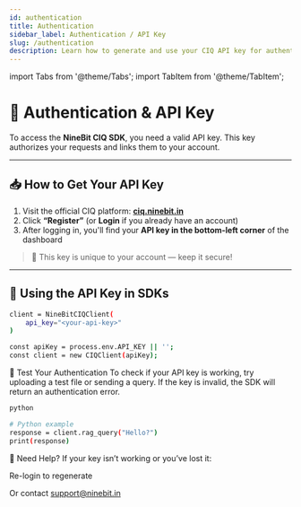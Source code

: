 ```yaml
---
id: authentication
title: Authentication
sidebar_label: Authentication / API Key
slug: /authentication
description: Learn how to generate and use your CIQ API key for authentication with the NineBit CIQ SDK.
---
```

import Tabs from '@theme/Tabs';
import TabItem from '@theme/TabItem';

# 🔐 Authentication & API Key

To access the **NineBit CIQ SDK**, you need a valid API key. This key authorizes your requests and links them to your account.

---

## 📥 How to Get Your API Key

1. Visit the official CIQ platform: [**ciq.ninebit.in**](https://ciq.ninebit.in/)
2. Click **“Register”** (or **Login** if you already have an account)
3. After logging in, you'll find your **API key in the bottom-left corner** of the dashboard

> 📌 This key is unique to your account — keep it secure!

---

## 🔧 Using the API Key in SDKs

<Tabs>
<TabItem value="python" label="Python" default>

```bash
client = NineBitCIQClient(
    api_key="<your-api-key>"
)
```
</TabItem>      

<TabItem value="js" label="js" default>

```bash
const apiKey = process.env.API_KEY || '';
const client = new CIQClient(apiKey);
```
</TabItem>  
</Tabs> 

🧪 Test Your Authentication
To check if your API key is working, try uploading a test file or sending a query. If the key is invalid, the SDK will return an authentication error.
```bash
python

# Python example
response = client.rag_query("Hello?")
print(response)
```
🙋 Need Help?
If your key isn’t working or you’ve lost it:

Re-login to regenerate

Or contact support@ninebit.in

